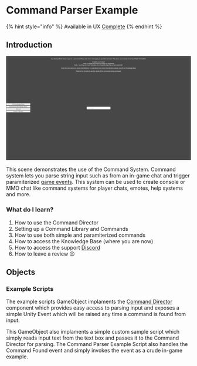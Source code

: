 # Command Parser Example

{% hint style="info" %}
Available in UX [Complete](https://prf.hn/l/rpV2JWe)
{% endhint %}

## Introduction

![](<../../../../.gitbook/assets/image (171) (1) (1).png>)

This scene demonstrates the use of the Command System. Command system lets you parse string input such as from an in-game chat and trigger paramiterized [game events](../../../system-core/game-events.md). This system can be used to create console or MMO chat like command systems for player chats, emotes, help systems and more.

### What do I learn?

1. How to use the Command Director
2. Setting up a Command Library and Commands
3. How to use both simple and paramiterized commands
4. How to access the Knowledge Base (where you are now)
5. How to access the support [Discord ](https://discord.gg/6X3xrRc)
6. How to leave a review 😉

## Objects

### Example Scripts

The example scripts GameObject implaments the [Command Director](../../components/command-director.md) component which provides easy access to parsing input and exposes a simple Unity Event which will be raised any time a command is found from input.

This GameObject also implaments a simple custom sample script which simply reads input text from the text box and passes it to the Command Director for parsing. The Command Parser Example Script also handles the Command Found event and simply invokes the event as a crude in-game example.
